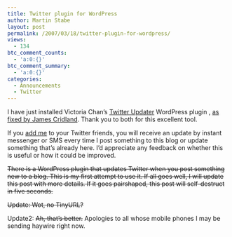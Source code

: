 ```yaml
---
title: Twitter plugin for WordPress
author: Martin Stabe
layout: post
permalink: /2007/03/18/twitter-plugin-for-wordpress/
views:
  - 134
btc_comment_counts:
  - 'a:0:{}'
btc_comment_summary:
  - 'a:0:{}'
categories:
  - Announcements
  - Twitter
---
```

I have just installed Victoria Chan&#8217;s [Twitter Updater][1] WordPress plugin , [as fixed by James Cridland][2]. Thank you to both for this excellent tool.

If you [add me][3] to your Twitter friends, you will receive an update by instant messenger or SMS every time I post something to this blog or update something that&#8217;s already here. I&#8217;d appreciate any feedback on whether this is useful or how it could be improved.

<s>There is a WordPress plugin that updates Twitter when you post something new to a blog. This is my first attempt to use it. If all goes well, I will update this post with more details. If it goes pairshaped, this post will self-destruct in five seconds.

Update: Wot, no TinyURL?</s>

Update2: <s>Ah, that&#8217;s better.</s> Apologies to all whose mobile phones I may be sending haywire right now.

 [1]: http://blog.victoriac.net/?p=87
 [2]: http://james.cridland.net/code/twitterupdate.html
 [3]: http://twitter.com/martinstabe